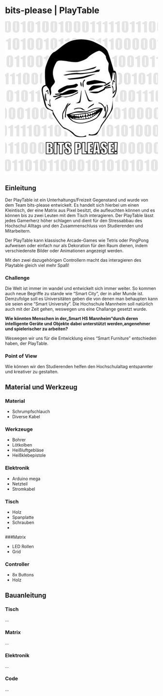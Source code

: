 # bits-please | PlayTable
<img src="https://raw.githubusercontent.com/cbm-instructions/bits-please/master/Bilder/bits_please.png">

## Einleitung
Der PlayTable ist ein Unterhaltungs/Freizeit Gegenstand und  wurde von dem Team bits-please entwickelt. Es handelt sich hierbei um einen Kleintisch, der eine Matrix aus Pixel besitzt, die aufleuchten können und es können bis zu zwei Leuten mit dem Tisch interagieren. Der PlayTable lässt jedes Gamerherz höher schlagen und dient für den Stressabbau des Hochschul Alltags und den Zusammenschluss von Studierenden und Mitarbeitern.
 
Der PlayTable kann klassische Arcade-Games wie Tetris oder PingPong aufweisen oder einfach nur als Dekoration für den Raum dienen, indem verschiedenste Bilder oder Animationen angezeigt werden.
 
Mit den zwei dazugehörigen Controllern macht das interagieren des Playtable gleich viel mehr Spaß!

### Challenge
Die Welt ist immer im wandel und entwickelt sich immer weiter. So kommen auch neue Begriffe zu stande wie “Smart City”, der in aller Munde ist. Demzufolge soll es Universitäten geben die von denen man behaupten kann sie seien eine “Smart University”. Die Hochschule Mannheim soll natürlich auch mit der Zeit gehen, weswegen uns eine Challange gesetzt wurde.
 
**Wie könnten Menschen in der„Smart HS Mannheim“durch deren intelligente Geräte und Objekte dabei unterstützt werden,angenehmer und spielerischer zu arbeiten?**
 
Weswegen wir uns für die Entwicklung eines “Smart Furniture” entschieden haben, der PlayTable.


### Point of View
Wie können wir den Studierenden helfen den Hochschulaltag entspannter und kreativer zu gestalten. 


## Material und Werkzeug
 
### Material
* Schrumpfschlauch
* Diverse Kabel
 
### Werkzeuge
* Bohrer
* Lötkolben
* Heißluftgebläse
* Heißklebepistole
 
### Elektronik
* Arduino mega
* Netzteil
* Stromkabel

### Tisch
* Holz
* Spanplatte
* Schrauben
* 

###Matrix
* LED Rollen
* Grid
 
### Controller
* 8x Buttons
* Holz


## Bauanleitung

### Tisch
...

### Matrix
...

### Elektronik
...

### Code
...
